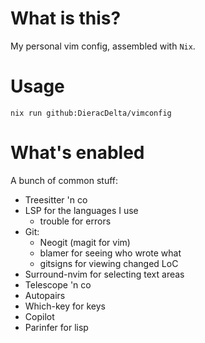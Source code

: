 # What is this?

My personal vim config, assembled with `Nix`.

# Usage

```
nix run github:DieracDelta/vimconfig
```

# What's enabled

A bunch of common stuff:

- Treesitter 'n co
- LSP for the languages I use
  - trouble for errors
- Git:
  - Neogit (magit for vim)
  - blamer for seeing who wrote what
  - gitsigns for viewing changed LoC
- Surround-nvim for selecting text areas
- Telescope 'n co
- Autopairs
- Which-key for keys
- Copilot
- Parinfer for lisp

